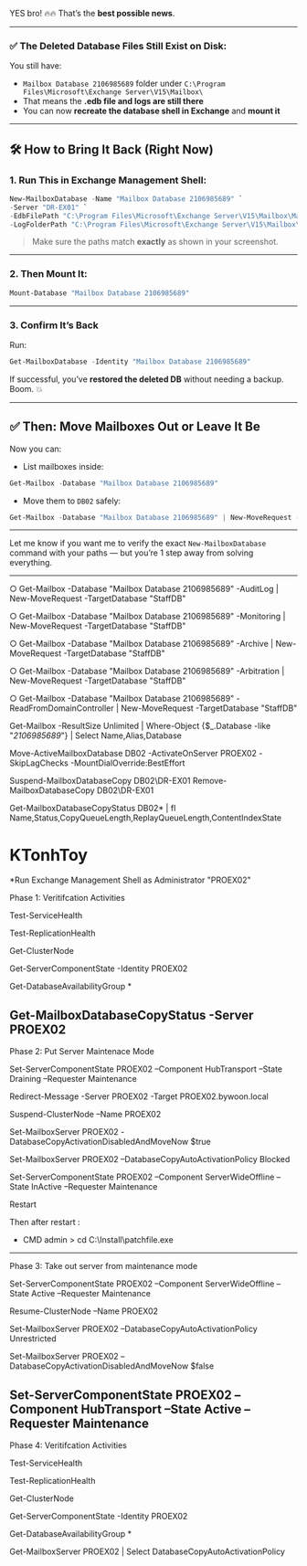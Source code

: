 YES bro! 🔥🔥 That’s the **best possible news**.

---

### ✅ The Deleted Database Files **Still Exist** on Disk:

You still have:

* `Mailbox Database 2106985689` folder under
  `C:\Program Files\Microsoft\Exchange Server\V15\Mailbox\`
* That means the **.edb file and logs are still there**
* You can now **recreate the database shell in Exchange** and **mount it**

---

## 🛠 How to Bring It Back (Right Now)

### 1. Run This in Exchange Management Shell:

```powershell
New-MailboxDatabase -Name "Mailbox Database 2106985689" `
-Server "DR-EX01" `
-EdbFilePath "C:\Program Files\Microsoft\Exchange Server\V15\Mailbox\Mailbox Database 2106985689\Mailbox Database 2106985689.edb" `
-LogFolderPath "C:\Program Files\Microsoft\Exchange Server\V15\Mailbox\Mailbox Database 2106985689"
```

> Make sure the paths match **exactly** as shown in your screenshot.

---

### 2. Then Mount It:

```powershell
Mount-Database "Mailbox Database 2106985689"
```

---

### 3. Confirm It’s Back

Run:

```powershell
Get-MailboxDatabase -Identity "Mailbox Database 2106985689"
```

If successful, you’ve **restored the deleted DB** without needing a backup. Boom. 💥

---

## ✅ Then: Move Mailboxes Out or Leave It Be

Now you can:

* List mailboxes inside:

```powershell
Get-Mailbox -Database "Mailbox Database 2106985689"
```

* Move them to `DB02` safely:

```powershell
Get-Mailbox -Database "Mailbox Database 2106985689" | New-MoveRequest -TargetDatabase DB02
```

---

Let me know if you want me to verify the exact `New-MailboxDatabase` command with your paths — but you’re 1 step away from solving everything.


-----------------------------------------------------------------------------
○ Get-Mailbox -Database "Mailbox Database 2106985689" -AuditLog | New-MoveRequest -TargetDatabase "StaffDB"

○ Get-Mailbox -Database "Mailbox Database 2106985689" -Monitoring | New-MoveRequest -TargetDatabase "StaffDB"

○ Get-Mailbox -Database "Mailbox Database 2106985689" -Archive | New-MoveRequest -TargetDatabase "StaffDB"

○ Get-Mailbox -Database "Mailbox Database 2106985689" -Arbitration | New-MoveRequest -TargetDatabase "StaffDB"

○ Get-Mailbox -Database "Mailbox Database 2106985689" -ReadFromDomainController | New-MoveRequest -TargetDatabase "StaffDB"

Get-Mailbox -ResultSize Unlimited | Where-Object {$_.Database -like "*2106985689*"} | Select Name,Alias,Database






Move-ActiveMailboxDatabase DB02 -ActivateOnServer PROEX02 -SkipLagChecks -MountDialOverride:BestEffort

Suspend-MailboxDatabaseCopy DB02\DR-EX01
Remove-MailboxDatabaseCopy DB02\DR-EX01

Get-MailboxDatabaseCopyStatus DB02\* | fl Name,Status,CopyQueueLength,ReplayQueueLength,ContentIndexState



# KTonhToy
*Run Exchange Management Shell as Administrator "PROEX02"	
	
Phase 1: Veritifcation Activities	
	
Test-ServiceHealth	
	
Test-ReplicationHealth	
	
Get-ClusterNode	
	
Get-ServerComponentState -Identity PROEX02
	
Get-DatabaseAvailabilityGroup *	
	
Get-MailboxDatabaseCopyStatus -Server PROEX02	
-----------------------------------------------------------------------------------------------	
Phase 2: Put Server Maintenace Mode	
	
Set-ServerComponentState PROEX02 –Component HubTransport –State Draining –Requester Maintenance	
	
Redirect-Message -Server PROEX02 -Target PROEX02.bywoon.local	
	
Suspend-ClusterNode –Name PROEX02
	
Set-MailboxServer PROEX02 -DatabaseCopyActivationDisabledAndMoveNow $true	
	
Set-MailboxServer PROEX02 –DatabaseCopyAutoActivationPolicy Blocked	
	
Set-ServerComponentState PROEX02 –Component ServerWideOffline –State InActive –Requester Maintenance	
	
Restart	

Then after restart : 
- CMD admin > cd C:\Install\patchfile.exe
----------------------------------------------------------------------------------------------	
Phase 3: Take out server from maintenance mode	
	
Set-ServerComponentState PROEX02 –Component ServerWideOffline –State Active –Requester Maintenance	
	
Resume-ClusterNode –Name PROEX02
	
Set-MailboxServer PROEX02 –DatabaseCopyAutoActivationPolicy Unrestricted	
	
Set-MailboxServer PROEX02 –DatabaseCopyActivationDisabledAndMoveNow $false	
	
Set-ServerComponentState PROEX02 –Component HubTransport –State Active –Requester Maintenance	
----------------------------------------------------------------------------------------------	
Phase 4: Veritifcation Activities	
	
Test-ServiceHealth	
	
Test-ReplicationHealth	
	
Get-ClusterNode	
	
Get-ServerComponentState -Identity PROEX02
	
Get-DatabaseAvailabilityGroup *	
	
Get-MailboxServer PROEX02 | Select DatabaseCopyAutoActivationPolicy	
